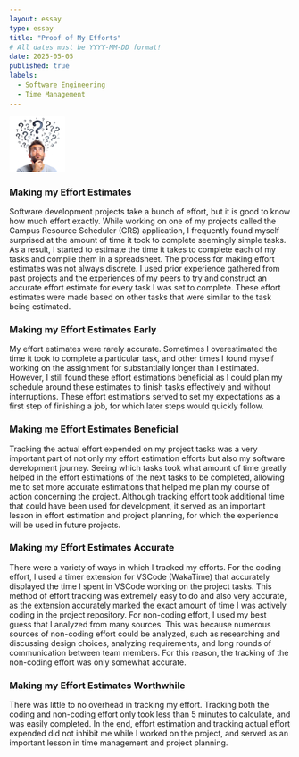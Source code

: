 ```yaml
---
layout: essay
type: essay
title: "Proof of My Efforts"
# All dates must be YYYY-MM-DD format!
date: 2025-05-05
published: true
labels:
  - Software Engineering
  - Time Management
---
```


<img width="100px" class="rounded" src="../img/estimate.png">

### Making my Effort Estimates

Software development projects take a bunch of effort, but it is good to know how much effort exactly. While working on one of my projects called the Campus Resource Scheduler (CRS) application, I frequently found myself surprised at the amount of time it took to complete seemingly simple tasks. As a result, I started to estimate the time it takes to complete each of my tasks and compile them in a spreadsheet. The process for making effort estimates was not always discrete. I used prior experience gathered from past projects and the experiences of my peers to try and construct an accurate effort estimate for every task I was set to complete. These effort estimates were made based on other tasks that were similar to the task being estimated.

### Making my Effort Estimates Early

My effort estimates were rarely accurate. Sometimes I overestimated the time it took to complete a particular task, and other times I found myself working on the assignment for substantially longer than I estimated. However, I still found these effort estimations beneficial as I could plan my schedule around these estimates to finish tasks effectively and without interruptions. These effort estimations served to set my expectations as a first step of finishing a job, for which later steps would quickly follow. 

### Making me Effort Estimates Beneficial

Tracking the actual effort expended on my project tasks was a very important part of not only my effort estimation efforts but also my software development journey. Seeing which tasks took what amount of time greatly helped in the effort estimations of the next tasks to be completed, allowing me to set more accurate estimations that helped me plan my course of action concerning the project. Although tracking effort took additional time that could have been used for development, it served as an important lesson in effort estimation and project planning, for which the experience will be used in future projects.

### Making my Effort Estimates Accurate

There were a variety of ways in which I tracked my efforts. For the coding effort, I used a timer extension for VSCode (WakaTime) that accurately displayed the time I spent in VSCode working on the project tasks. This method of effort tracking was extremely easy to do and also very accurate, as the extension accurately marked the exact amount of time I was actively coding in the project repository. For non-coding effort, I used my best guess that I analyzed from many sources. This was because numerous sources of non-coding effort could be analyzed, such as researching and discussing design choices, analyzing requirements, and long rounds of communication between team members. For this reason, the tracking of the non-coding effort was only somewhat accurate. 

### Making my Effort Estimates Worthwhile

There was little to no overhead in tracking my effort. Tracking both the coding and non-coding effort only took less than 5 minutes to calculate, and was easily completed. In the end, effort estimation and tracking actual effort expended did not inhibit me while I worked on the project, and served as an important lesson in time management and project planning. 
